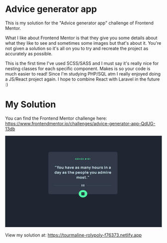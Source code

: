 # Advice generator app 
This is my solution for the "Advice generator app" challenge of Frontend Mentor.

What I like about Frontend Mentor is that they give you some details about what they like to see and sometimes some images but that's about it.
You're not given a solution so it's all on you to try and recreate the project as accurately as possible.

This is the first time I've used SCSS/SASS and I must say it's really nice for nesting classes for each specific component.
Makes is so your code is much easier to read! Since I'm studying PHP/SQL atm I really enjoyed doing a JS/React project again.
I hope to combine React with Laravel in the future :)

# My Solution
You can find the Frontend Mentor challenge here:
https://www.frontendmentor.io/challenges/advice-generator-app-QdUG-13db


![My solution](./public/Advice-generator-app.png "My solution")

View my solution at: https://tourmaline-rolypoly-f76373.netlify.app

